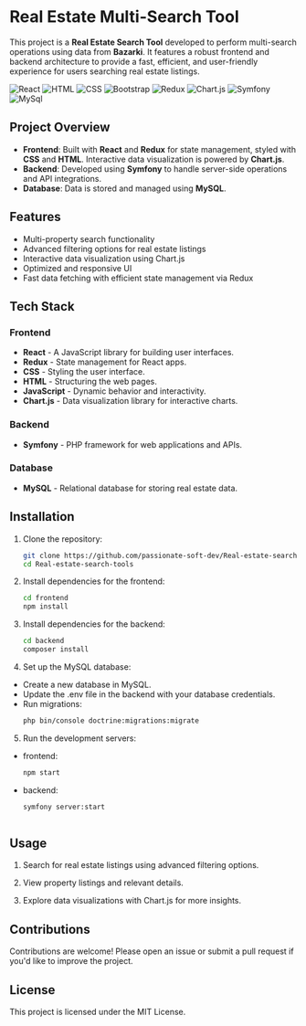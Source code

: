 # Real Estate Multi-Search Tool

This project is a **Real Estate Search Tool** developed to perform multi-search operations using data from **Bazarki**. It features a robust frontend and backend architecture to provide a fast, efficient, and user-friendly experience for users searching real estate listings.

![React](https://img.shields.io/badge/React-09D3AC?style=for-the-badge&logo=createreactapp&logoColor=white)
![HTML](https://img.shields.io/badge/HTML-E34F26?style=for-the-badge&logo=HTML5&logoColor=white)
![CSS](https://img.shields.io/badge/CSS-1572B6?style=for-the-badge&logo=CSS3&logoColor=white)
![Bootstrap](https://img.shields.io/badge/Bootstrap-563D7C?style=for-the-badge&logo=Bootstrap&logoColor=white)
![Redux](https://img.shields.io/badge/Redux-764ABC?style=for-the-badge&logo=redux&logoColor=white)
![Chart.js](https://img.shields.io/badge/Chart.js-FF6384?style=for-the-badge&logo=chartdotjs&logoColor=white)
![Symfony](https://img.shields.io/badge/Symfony-000000?style=for-the-badge&logo=symfony&logoColor=white)
![MySql](https://img.shields.io/badge/MySQL-4479A1?style=for-the-badge&logo=MySQL&logoColor=white)

## Project Overview

- **Frontend**: Built with **React** and **Redux** for state management, styled with **CSS** and **HTML**. Interactive data visualization is powered by **Chart.js**.
- **Backend**: Developed using **Symfony** to handle server-side operations and API integrations.
- **Database**: Data is stored and managed using **MySQL**.

## Features

- Multi-property search functionality
- Advanced filtering options for real estate listings
- Interactive data visualization using Chart.js
- Optimized and responsive UI
- Fast data fetching with efficient state management via Redux

## Tech Stack

### Frontend
- **React** - A JavaScript library for building user interfaces.
- **Redux** - State management for React apps.
- **CSS** - Styling the user interface.
- **HTML** - Structuring the web pages.
- **JavaScript** - Dynamic behavior and interactivity.
- **Chart.js** - Data visualization library for interactive charts.

### Backend
- **Symfony** - PHP framework for web applications and APIs.

### Database
- **MySQL** - Relational database for storing real estate data.

## Installation

1. Clone the repository:
   ```bash
   git clone https://github.com/passionate-soft-dev/Real-estate-search-tools.git
   cd Real-estate-search-tools
   ```

2. Install dependencies for the frontend:
   ```bash
   cd frontend
   npm install
   ```
   
3. Install dependencies for the backend:
   ```bash
   cd backend
   composer install

4. Set up the MySQL database:

- Create a new database in MySQL.
- Update the .env file in the backend with your database credentials.
- Run migrations:
   ```bash
   php bin/console doctrine:migrations:migrate

5. Run the development servers:
- frontend:
   ```bash
   npm start

- backend:
   ```bash
   symfony server:start



## Usage
1. Search for real estate listings using advanced filtering options.

2. View property listings and relevant details.

3. Explore data visualizations with Chart.js for more insights.

## Contributions
Contributions are welcome! Please open an issue or submit a pull request if you'd like to improve the project.

## License
This project is licensed under the MIT License.